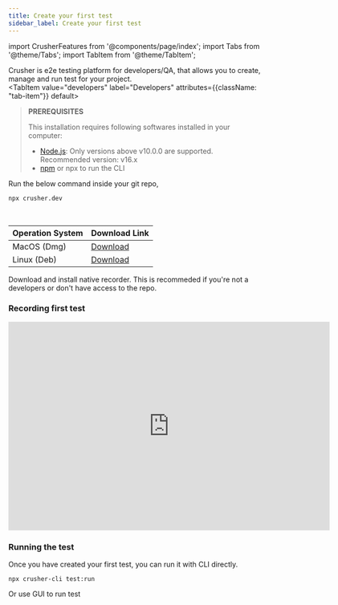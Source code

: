 ```yaml
---
title: Create your first test
sidebar_label: Create your first test
---
```


import CrusherFeatures from '@components/page/index';
import Tabs from '@theme/Tabs';
import TabItem from '@theme/TabItem';

<head>
  <title>Create a test - Crusher docs</title>
  <meta name="description" />
</head>

Crusher is e2e testing platform for developers/QA, that allows you to create, manage and run test for your project.
<br/>
<Tabs>
  <TabItem value="developers" label="Developers" attributes={{className: "tab-item"}} default>
  <blockquote style={{background: "rgba(0, 0, 0, .15)", padding: "12px  16px", borderRadius: 2}}>
    <div><b>PREREQUISITES</b></div>
    <p style={{marginBottom: 10}}>This installation requires following softwares installed in your computer:</p>
    <ul style={{ paddingLeft: 16 }}>
      <li>
        <a href="https://nodejs.org/en/download/">Node.js</a>: Only versions above v10.0.0 are supported. Recommended version: v16.x
      </li>
      <li><a href="https://docs.npmjs.com/cli/v6/commands/npm-install">npm</a> or npx to run the CLI</li>
    </ul>
  </blockquote>
Run the below command inside your git repo,

```shell
npx crusher.dev
```
  </TabItem>
  <TabItem value="starters" label="Others" attributes={{className: "tab-item"}}>

 <br/> 

| Operation System | Download Link                                                                    |
| ---------------- | -------------------------------------------------------------------------------- |
| MacOS (Dmg)      | [Download](https://github.com/crusherdev/crusher-downloads/releases/tag/v1.0.32) |
| Linux (Deb)      | [Download](https://github.com/crusherdev/crusher-downloads/releases/tag/v1.0.32) |

Download and install native recorder. This is recommeded if you're not a developers or don't have access to the repo.
  </TabItem>
</Tabs>

###  Recording first test
<iframe style={{borderRadius: 10, border: '1px solid grey'}} width="640" height="416" src="https://www.loom.com/embed/4d7671daaea5401c89731d2f7c333388" frameborder="0" webkitallowfullscreen mozallowfullscreen allowfullscreen></iframe>


### Running the test

Once you have created your first test, you can run it with CLI directly.

```shell
npx crusher-cli test:run
```

Or use GUI to run test
